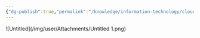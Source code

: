 ```yaml
---
{"dg-publish":true,"permalink":"/knowledge/information-technology/cloud/azure/azure/","dgPassFrontmatter":true}
---
```


![Untitled](/img/user/Attachments/Untitled 1.png)

